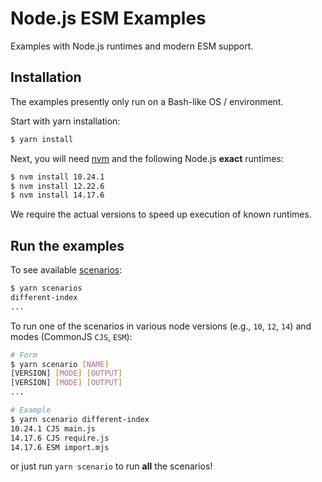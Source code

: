 Node.js ESM Examples
====================

Examples with Node.js runtimes and modern ESM support.

## Installation

The examples presently only run on a Bash-like OS / environment.

Start with yarn installation:

```sh
$ yarn install
```

Next, you will need [nvm](https://github.com/nvm-sh/nvm) and the following Node.js **exact** runtimes:

```sh
$ nvm install 10.24.1
$ nvm install 12.22.6
$ nvm install 14.17.6
```

We require the actual versions to speed up execution of known runtimes.

## Run the examples

To see available [scenarios](./scenarios):

```sh
$ yarn scenarios
different-index
...
```

To run one of the scenarios in various node versions (e.g., `10`, `12`, `14`) and modes (CommonJS `CJS`, `ESM`):

```sh
# Form
$ yarn scenario [NAME]
[VERSION] [MODE] [OUTPUT]
[VERSION] [MODE] [OUTPUT]
...

# Example
$ yarn scenario different-index
10.24.1 CJS main.js
14.17.6 CJS require.js
14.17.6 ESM import.mjs
```

or just run `yarn scenario` to run **all** the scenarios!
